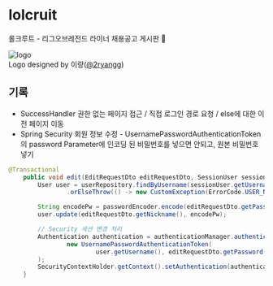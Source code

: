 # lolcruit
롤크루트 - 리그오브레전드 라이너 채용공고 게시판 🎲                    
                                
![logo](https://user-images.githubusercontent.com/71416677/169736957-bb11e1d4-397c-4a0e-9103-5d1235fcdcfb.jpeg)                   
Logo designed by 이량([@2ryangg](https://www.instagram.com/2ryangg))                  


## 기록
- SuccessHandler 권한 없는 페이지 접근 / 직접 로그인 경로 요청 / else에 대한 이전 페이지 이동
- Spring Security 회원 정보 수정 - UsernamePasswordAuthenticationToken의 password Parameter에 인코딩 된 비밀번호를 넣으면 안되고, 원본 비밀번호 넣기
```java
@Transactional
    public void edit(EditRequestDto editRequestDto, SessionUser sessionUser) {
        User user = userRepository.findByUsername(sessionUser.getUsername())
                .orElseThrow(() -> new CustomException(ErrorCode.USER_NOT_FOUND));

        String encodePw = passwordEncoder.encode(editRequestDto.getPassword());
        user.update(editRequestDto.getNickname(), encodePw);

        // Security 세션 변경 처리
        Authentication authentication = authenticationManager.authenticate(
                new UsernamePasswordAuthenticationToken(
                        user.getUsername(), editRequestDto.getPassword())
        );
        SecurityContextHolder.getContext().setAuthentication(authentication);
    }
```
